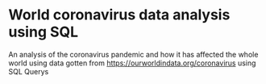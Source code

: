 # World coronavirus data analysis using SQL
An analysis of the coronavirus pandemic and how it has affected the whole world using data gotten from https://ourworldindata.org/coronavirus using SQL Querys
